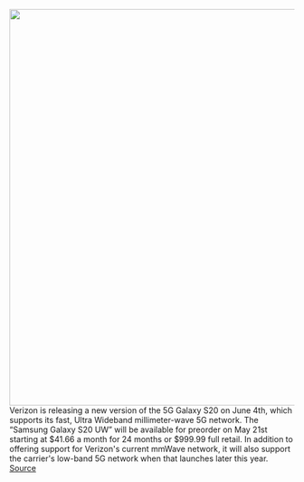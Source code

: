 <img src='https://cdn.vox-cdn.com/thumbor/atUcPapSDHuL2OIXdXIFPfRsUJk=/0x0:2040x1360/1200x800/filters:focal(857x517:1183x843)/cdn.vox-cdn.com/uploads/chorus_image/image/66816356/vpavic_200206_3899_0090.0.jpg' width='700px' /><br/>
Verizon is releasing a new version of the 5G Galaxy S20 on June 4th, which supports its fast, Ultra Wideband millimeter-wave 5G network. The “Samsung Galaxy S20 UW” will be available for preorder on May 21st starting at $41.66 a month for 24 months or $999.99 full retail. In addition to offering support for Verizon's current mmWave network, it will also support the carrier's low-band 5G network when that launches later this year.
<a href='https://www.theverge.com/2020/5/19/21263408/samsung-galaxy-s20-uw-ultra-wideband-mmwave-verizon-date-color'> Source <a/>